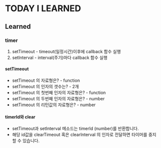 # TODAY I LEARNED

## Learned

### timer

1. setTimeout
		- timeout(일정시간)이후에 callback 함수 실행
2. setInterval
		- interval(주기)마다 callback 함수 실행

#### setTimeout

- setTimeout 의 자료형은?
		- function
- setTimeout 의 인자의 갯수는?
		- 2개
- setTimeout 의 첫번째 인자의 자료형은?
		- function
- setTimeout 의 두번째 인자의 자료형은?
		- number
- setTimeout 의 리턴값의 자료형은?
		- number

#### timerId와 clear

- setTimeout과 setInterval 메소드는 timerId (number)를 반환합니다.
- 해당 id값을 clearTimeout 혹은 clearInterval 의 인자로 전달하면 타이머를 중지할 수 있습니다.
